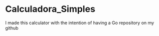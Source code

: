 # Calculadora_Simples
I made this calculator with the intention of having a Go repository on my github
